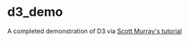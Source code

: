 d3_demo
=======

A completed demonstration of D3 via [Scott Murray's tutorial](http://alignedleft.com/tutorials/d3)